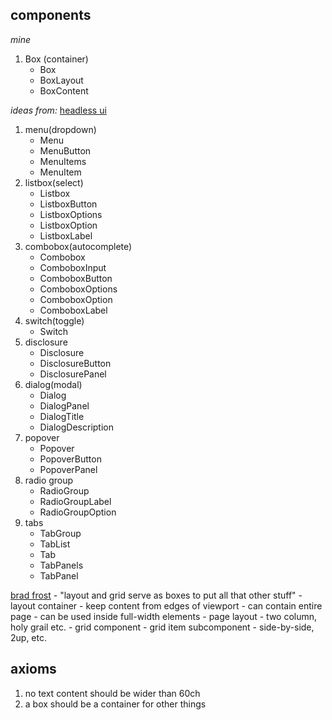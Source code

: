 ## components
_mine_
1. Box (container)
	- Box
	- BoxLayout
	- BoxContent

_ideas from:_ [headless ui](https://headlessui.com/)
1. menu(dropdown)
	- Menu
	- MenuButton
	- MenuItems
	- MenuItem
2. listbox(select)
	- Listbox
	- ListboxButton
	- ListboxOptions
	- ListboxOption
	- ListboxLabel
3. combobox(autocomplete)
	- Combobox
	- ComboboxInput
	- ComboboxButton
	- ComboboxOptions
	- ComboboxOption
	- ComboboxLabel
4. switch(toggle)
	- Switch
5. disclosure
	- Disclosure
	- DisclosureButton
	- DisclosurePanel
6. dialog(modal)
	- Dialog
	- DialogPanel
	- DialogTitle
	- DialogDescription
7. popover
	- Popover
	- PopoverButton
	- PopoverPanel
8. radio group
	- RadioGroup
	- RadioGroupLabel
	- RadioGroupOption
9. tabs
	- TabGroup
	- TabList
	- Tab
	- TabPanels
	- TabPanel

[brad frost](https://bradfrost.com/blog/post/layout-grid-in-design-systems/)
	- "layout and grid serve as boxes to put all that other stuff"
	- layout container
		- keep content from edges of viewport
		- can contain entire page
		- can be used inside full-width elements
	- page layout
		- two column, holy grail etc.
	- grid component
		- grid item subcomponent
		- side-by-side, 2up, etc.

## axioms

1. no text content should be wider than 60ch
2. a box should be a container for other things

